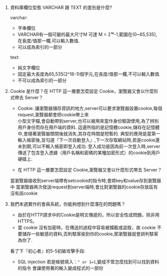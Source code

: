 1. 資料庫欄位型態 VARCHAR 跟 TEXT 的差別是什麼?

    varchar: 
    - 字串欄位
    - VARCHAR有一個可變的最大尺寸M 可達 M = 2¹⁶-1,範圍在(0~65,535), 在長度/值那一欄,可以輸入數值.
    - 可以成為索引的一部分

    text:
    - 純文字欄位
    - 固定最大長度為65,535(2^16-1)個字元,在長度/值那一欄,不可以輸入數值.
    - 不可以成為索引的一部分


2. Cookie 是什麼？在 HTTP 這一層要怎麼設定 Cookie，瀏覽器又會以什麼形式帶去 Server？

   - Cookie: 
     讓瀏覽器儲存資訊的地方,server可以要求瀏覽器設置cookie,每個request,瀏覽器都會把cookie帶上來   
     小型文字檔,會自動帶到server,也可以被用來當作身份驗證使用,為了辨別用戶身份而存在用戶端的資料.
     這邊所指的是記憶體cookie,儲存在記憶體中,會隨著瀏覽器關閉後就消失,其存在時間是短暫的.
     典型的應用是當第一輸入帳密後,並勾選『下一次自動登入』,下一次存取網站時,若是cookie還未到期,可以不輸入帳密即登入成功.
     登入成功是因為前一次登入時,server傳送了包含登入憑據（用戶名稱和密碼的某種加密形式）的cookie到用戶硬碟上.
   
   - 在 HTTP 這一層要怎麼設定 Cookie,瀏覽器又會以什麼形式帶去 Server？

    當瀏覽器接收到server端帶有setcookie的指令時,會將key和value存到瀏覽器中
    當瀏覽器再次發送request到server端時,會比對瀏覽器的cookie存放區有沒有該cookie

3. 我們本週實作的會員系統，你能夠想到什麼潛在的問題嗎？

    - 由於在HTTP請求中的Cookie是明文傳遞的，所以安全性成問題，除非用HTTPS。
    - 當 cookie 沒有加密時，在傳送的過程中容易被攔截或盜取，故 cookie 不要儲存一些敏感的資料,否則駭客偷到你的cookie,那瀏覽器就會誤判駭客為你了.

    看了下『初心者』的5-5初級攻擊手段:
    - SQL injection 
    若是帳號填入：` " or 1=1 `,變成不管怎麼找到可以找到資料的指令
    會讓使用著的輸入變成程式的一部份
